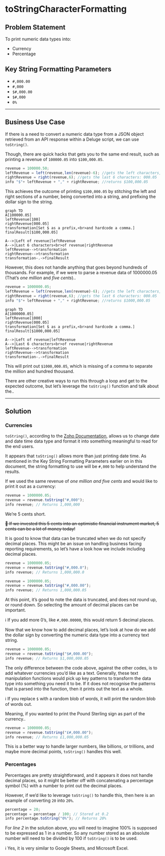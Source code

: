 # toStringCharacterFormatting

## Problem Statement

To print numeric data types into:

- Currency
- Percentage

## Key String Formatting Parameters

- `#,000.00`
- `#,000`
- `$#,000.00`
- `$#,000`
- `0%`

---

## Business Use Case

If there is a need to convert a numeric data type from a JSON object retrieved from an API response within a Deluge script, we can use `toString()`.

Though, there are quick hacks that gets you to the same end result, such as printing a revenue of `100000.05` into `$100,000.05`.

```jsx
revenue = 100000.50;
leftRevenue = left(revenue,len(revenue)-6); //gets the left characters, ignoring the last 6 characters: 100
rightRevenue = right(revenue,6); //gets the last 6 characters: 000.05
info "$"+ leftRevenue + "," + rightRevenue; //returns $100,000.05
```

This achieves the outcome of printing `$100,000.05` by stitching the left and right sections of a number, being converted into a string, and prefixing the dollar sign to the string.

```mermaid
graph TD
A[100000.05]
leftRevenue[100]
rightRevenue[000.05]
transformation[Set $ as a prefix,<br>and hardcode a comma.]
finalResult[$100,000.05]

A-->|Left of revenue|leftRevenue
A-->|Last 6 characters<br>of revenue|rightRevenue
leftRevenue-->transformation
rightRevenue-->transformation
transformation-.->finalResult
```

However, this does not handle anything that goes beyond hundreds of thousands. For example, if we were to parse a revenue data of 1000000.05 (That’s *one million* and *five cents*)..

```jsx
revenue = 1000000.05;
leftRevenue = left(revenue,len(revenue)-6); //gets the left characters, ignoring the last 6 characters: 1000
rightRevenue = right(revenue,6); //gets the last 6 characters: 000.05
info "$"+ leftRevenue + "," + rightRevenue; //returns $1000,000.05
```

```mermaid
graph TD
A[1000000.05]
leftRevenue[1000]
rightRevenue[000.05]
transformation[Set $ as a prefix,<br>and hardcode a comma.]
finalResult[$1000,000.05]

A-->|Left of revenue|leftRevenue
A-->|Last 6 characters<br>of revenue|rightRevenue
leftRevenue-->transformation
rightRevenue-->transformation
transformation-.->finalResult
```

This will print out `$1000,000.05`, which is missing of a comma to separate the million and hundred thousand.

There are other creative ways to run this through a loop and get to the expected outcome, but let’s leverage the `toString()` function and talk about the..

---

## Solution

### Currencies

`toString()`, according to the [Zoho Documentation](https://www.zoho.com/deluge/help/functions/common/tostring.html), allows us to change date and date time data type and format it into something meaningful to read for the end users.

It appears that `toString()` allows more than just printing date time. As mentioned in the Key String Formatting Parameters earlier on in this document, the string formatting to use will be `#,000` to help understand the results.

If we used the same revenue of *one million and five cents* and would like to print it out as a currency:

```jsx
revenue = 1000000.05;
revenue = revenue.toString("#,000");
info revenue; // Returns 1,000,000
```

We’re 5 cents short.

~~🤯 If we invested this 5 cents into an optimistic financial instrument market, 5 cents can be a lot of money today!~~

It is good to know that data can be truncated when we do not specify decimal places. This might be an issue on handling business facing reporting requirements, so let’s have a look how we include including decimal places.

```jsx
revenue = 1000000.05;
revenue = revenue.toString("#,000.0");
info revenue; // Returns 1,000,000.0

revenue = 1000000.05;
revenue = revenue.toString("#,000.00");
info revenue; // Returns 1,000,000.05
```

At this point, it’s good to note the data is truncated, and does not round up, or round down. So selecting the amount of decimal places can be important.

ℹ️ If you add more 0’s, like `#,000.00000`, this would return 5 decimal places.

Now that we know how to add decimal places, let’s look at how do we add the dollar sign by converting the numeric data type into a currency text string.

```jsx
revenue = 1000000.05;
revenue = revenue.toString("$#,000.00");
info revenue; // Returns $1,000,000.05
```

The only difference between the code above, against the other codes, is to add whatever currencies you’d like as a text. Generally, these text manipulation functions would pick up key patterns to transform the data type into something you need it to be. If it does not recognise the patterns that is parsed into the function, then it prints out the text as a whole.

ℹ️ If you replace `$` with a random blob of words, it will print the random blob of words out.

Meaning, if you wanted to print the Pound Sterling sign as part of the currency..

```jsx
revenue = 1000000.05;
revenue = revenue.toString("£#,000.00");
info revenue; // Returns £1,000,000.05
```

This is a better way to handle larger numbers, like billions, or trillions, and maybe more decimal points, `toString()` handles this well.

### Percentages

Percentages are pretty straightforward, and it appears it does not handle decimal places, so it might be better off with concatenating a percentage symbol (%) with a number to print out the decimal places.

However, if we’d like to leverage `toString()` to handle this, then here is an example of converting `20` into `20%`.

```jsx
percentage = 20;
percentage = percentage / 100; // Stored at 0.2
info percentage.toString("0%"); // Returns 20%
```

For *line 2* in the solution above, you will need to imagine 100% is supposed to be expressed as 1 in a number. So any number stored as an absolute number will need to be divided by 100 if `toString()` is to be used.

ℹ️ Yes, it is very similar to Google Sheets, and Microsoft Excel.